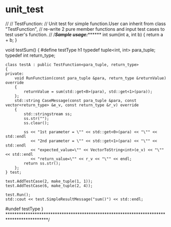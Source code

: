 # unit_test

//
//  TestFunction:
//      Unit test for simple function.User can inherit from class "TestFunction",
//      re-write 2 pure member functions and input test cases to test user's function.
//
/***********************************Sample usage:*****************************************
int sum(int a, int b) { return a + b; }

void testSum()
{
#define testType h1
    typedef tuple<int, int> para_tuple;
    typedef int return_type;

    class testA : public TestFunction<para_tuple, return_type>
    {
    private:
        void RunFunction(const para_tuple &para, return_type &returnValue) override
        {
            returnValue = sum(std::get<0>(para), std::get<1>(para));
        };
        std::string CaseMessage(const para_tuple &para, const vector<return_type> &e_v, const return_type &r_v) override
        {
            std::stringstream ss;
            ss.str("");
            ss.clear();

            ss << "1st parameter = \"" << std::get<0>(para) << "\"" << std::endl
               << "2nd parameter = \"" << std::get<1>(para) << "\"" << std::endl
               << "expected_value=\"" << VectorToString<int>(e_v) << "\"" << std::endl
               << "return_value=\"" << r_v << "\"" << endl;
            return ss.str();
        };
    } test;

    test.AddTestCase(2, make_tuple(1, 1));
    test.AddTestCase(6, make_tuple(2, 4));

    test.Run();
    std::cout << test.SimpleResultMessage("sum()") << std::endl;

#undef testType
}
******************************************************************************************/
